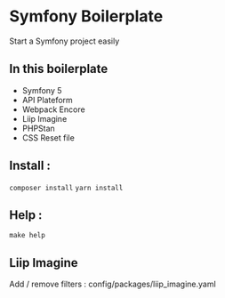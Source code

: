 # Symfony Boilerplate
Start a Symfony project easily

## In this boilerplate
- Symfony 5
- API Plateform
- Webpack Encore
- Liip Imagine
- PHPStan
- CSS Reset file

## Install : 
`composer install`
`yarn install`

## Help : 
`make help`

## Liip Imagine
Add / remove filters : config/packages/liip_imagine.yaml